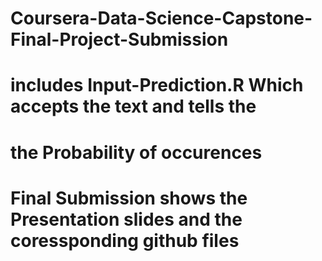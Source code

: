 # Coursera-Data-Science-Capstone-Final-Project-Submission
# includes Input-Prediction.R Which accepts the text and tells the 
# the Probability of occurences
# Final Submission shows the Presentation slides and the coressponding github files
